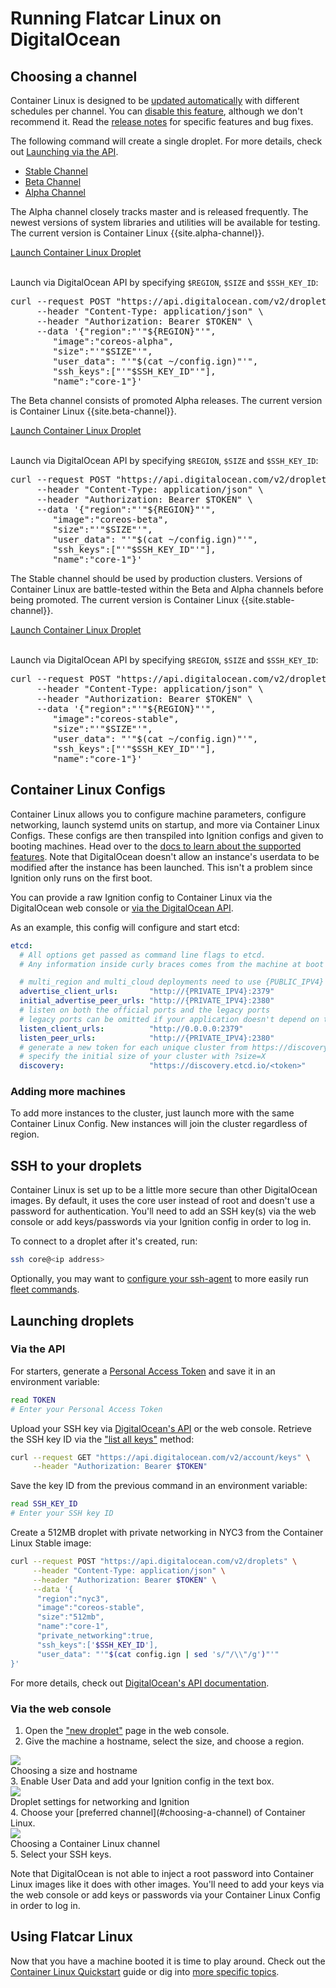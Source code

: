 # Running Flatcar Linux on DigitalOcean

## Choosing a channel

Container Linux is designed to be [updated automatically][update-docs] with different schedules per channel. You can [disable this feature][reboot-docs], although we don't recommend it. Read the [release notes][release-notes] for specific features and bug fixes.

The following command will create a single droplet. For more details, check out [Launching via the API](#via-the-api).

<div id="do-images">
  <ul class="nav nav-tabs">
    <li class="active"><a href="#stable" data-toggle="tab">Stable Channel</a></li>
    <li><a href="#beta" data-toggle="tab">Beta Channel</a></li>
    <li><a href="#alpha" data-toggle="tab">Alpha Channel</a></li>
  </ul>
  <div class="tab-content coreos-docs-image-table">
    <div class="tab-pane" id="alpha">
      <div class="channel-info">
        <p>The Alpha channel closely tracks master and is released frequently. The newest versions of system libraries and utilities will be available for testing. The current version is Container Linux {{site.alpha-channel}}.</p>
        <a href="https://cloud.digitalocean.com/droplets/new?image=coreos-alpha" class="btn btn-default">Launch Container Linux Droplet</a><br/><br/>
        <p>Launch via DigitalOcean API by specifying <code>$REGION</code>, <code>$SIZE</code> and <code>$SSH_KEY_ID</code>:</p>
        <pre>curl --request POST "https://api.digitalocean.com/v2/droplets" \
     --header "Content-Type: application/json" \
     --header "Authorization: Bearer $TOKEN" \
     --data '{"region":"'"${REGION}"'",
        "image":"coreos-alpha",
        "size":"'"$SIZE"'",
        "user_data": "'"$(cat ~/config.ign)"'",
        "ssh_keys":["'"$SSH_KEY_ID"'"],
        "name":"core-1"}'</pre>
      </div>
    </div>
    <div class="tab-pane" id="beta">
      <div class="channel-info">
        <p>The Beta channel consists of promoted Alpha releases. The current version is Container Linux {{site.beta-channel}}.</p>
        <a href="https://cloud.digitalocean.com/droplets/new?image=coreos-beta" class="btn btn-default">Launch Container Linux Droplet</a><br/><br/>
        <p>Launch via DigitalOcean API by specifying <code>$REGION</code>, <code>$SIZE</code> and <code>$SSH_KEY_ID</code>:</p>
        <pre>curl --request POST "https://api.digitalocean.com/v2/droplets" \
     --header "Content-Type: application/json" \
     --header "Authorization: Bearer $TOKEN" \
     --data '{"region":"'"${REGION}"'",
        "image":"coreos-beta",
        "size":"'"$SIZE"'",
        "user_data": "'"$(cat ~/config.ign)"'",
        "ssh_keys":["'"$SSH_KEY_ID"'"],
        "name":"core-1"}'</pre>
      </div>
    </div>
    <div class="tab-pane active" id="stable">
      <div class="channel-info">
        <div class="channel-info">
        <p>The Stable channel should be used by production clusters. Versions of Container Linux are battle-tested within the Beta and Alpha channels before being promoted. The current version is Container Linux {{site.stable-channel}}.</p>
        <a href="https://cloud.digitalocean.com/droplets/new?image=coreos-stable" class="btn btn-default">Launch Container Linux Droplet</a><br/><br/>
        <p>Launch via DigitalOcean API by specifying <code>$REGION</code>, <code>$SIZE</code> and <code>$SSH_KEY_ID</code>:</p>
        <pre>curl --request POST "https://api.digitalocean.com/v2/droplets" \
     --header "Content-Type: application/json" \
     --header "Authorization: Bearer $TOKEN" \
     --data '{"region":"'"${REGION}"'",
        "image":"coreos-stable",
        "size":"'"$SIZE"'",
        "user_data": "'"$(cat ~/config.ign)"'",
        "ssh_keys":["'"$SSH_KEY_ID"'"],
        "name":"core-1"}'</pre>
      </div>
      </div>
    </div>
  </div>
</div>

[update-docs]: https://coreos.com/why/#updates
[reboot-docs]: update-strategies.md
[release-notes]: https://coreos.com/releases

## Container Linux Configs

Container Linux allows you to configure machine parameters, configure networking, launch systemd units on startup, and more via Container Linux Configs. These configs are then transpiled into Ignition configs and given to booting machines. Head over to the [docs to learn about the supported features][cl-configs]. Note that DigitalOcean doesn't allow an instance's userdata to be modified after the instance has been launched. This isn't a problem since Ignition only runs on the first boot.

You can provide a raw Ignition config to Container Linux via the DigitalOcean web console or [via the DigitalOcean API](#via-the-api).

As an example, this config will configure and start etcd:

```yaml container-linux-config:digitalocean
etcd:
  # All options get passed as command line flags to etcd.
  # Any information inside curly braces comes from the machine at boot time.

  # multi_region and multi_cloud deployments need to use {PUBLIC_IPV4}
  advertise_client_urls:       "http://{PRIVATE_IPV4}:2379"
  initial_advertise_peer_urls: "http://{PRIVATE_IPV4}:2380"
  # listen on both the official ports and the legacy ports
  # legacy ports can be omitted if your application doesn't depend on them
  listen_client_urls:          "http://0.0.0.0:2379"
  listen_peer_urls:            "http://{PRIVATE_IPV4}:2380"
  # generate a new token for each unique cluster from https://discovery.etcd.io/new?size=3
  # specify the initial size of your cluster with ?size=X
  discovery:                   "https://discovery.etcd.io/<token>"
```

[cl-configs]: provisioning.md

### Adding more machines

To add more instances to the cluster, just launch more with the same Container Linux Config. New instances will join the cluster regardless of region.

## SSH to your droplets

Container Linux is set up to be a little more secure than other DigitalOcean images. By default, it uses the core user instead of root and doesn't use a password for authentication. You'll need to add an SSH key(s) via the web console or add keys/passwords via your Ignition config in order to log in.

To connect to a droplet after it's created, run:

```sh
ssh core@<ip address>
```

Optionally, you may want to [configure your ssh-agent](https://github.com/coreos/fleet/blob/master/Documentation/using-the-client.md#remote-fleet-access) to more easily run [fleet commands](../fleet/launching-containers-fleet.md).

## Launching droplets

### Via the API

For starters, generate a [Personal Access Token][do-token-settings] and save it in an environment variable:

```sh
read TOKEN
# Enter your Personal Access Token
```

Upload your SSH key via [DigitalOcean's API][do-keys-docs] or the web console. Retrieve the SSH key ID via the ["list all keys"][do-list-keys-docs] method:

```sh
curl --request GET "https://api.digitalocean.com/v2/account/keys" \
     --header "Authorization: Bearer $TOKEN"
```

Save the key ID from the previous command in an environment variable:

```sh
read SSH_KEY_ID
# Enter your SSH key ID
```

Create a 512MB droplet with private networking in NYC3 from the Container Linux Stable image:

```sh
curl --request POST "https://api.digitalocean.com/v2/droplets" \
     --header "Content-Type: application/json" \
     --header "Authorization: Bearer $TOKEN" \
     --data '{
      "region":"nyc3",
      "image":"coreos-stable",
      "size":"512mb",
      "name":"core-1",
      "private_networking":true,
      "ssh_keys":['$SSH_KEY_ID'],
      "user_data": "'"$(cat config.ign | sed 's/"/\\"/g')"'"
}'

```

For more details, check out [DigitalOcean's API documentation][do-api-docs].

[do-api-docs]: https://developers.digitalocean.com/#droplets
[do-keys-docs]: https://developers.digitalocean.com/#keys
[do-list-keys-docs]: https://developers.digitalocean.com/#list-all-keys
[do-token-settings]: https://cloud.digitalocean.com/settings/applications

### Via the web console

1. Open the ["new droplet"](https://cloud.digitalocean.com/droplets/new?image=coreos-stable) page in the web console.
2. Give the machine a hostname, select the size, and choose a region.
<div class="row">
  <div class="col-lg-8 col-md-10 col-sm-8 col-xs-12 co-m-screenshot">
    <img src="img/size.png" />
    <div class="co-m-screenshot-caption">Choosing a size and hostname</div>
  </div>
</div>
3. Enable User Data and add your Ignition config in the text box.
<div class="row">
  <div class="col-lg-8 col-md-10 col-sm-8 col-xs-12 co-m-screenshot">
    <img src="img/settings.png" />
    <div class="co-m-screenshot-caption">Droplet settings for networking and Ignition</div>
  </div>
</div>
4. Choose your [preferred channel](#choosing-a-channel) of Container Linux.
<div class="row">
  <div class="col-lg-8 col-md-10 col-sm-8 col-xs-12 co-m-screenshot">
    <img src="img/image.png" />
    <div class="co-m-screenshot-caption">Choosing a Container Linux channel</div>
  </div>
</div>
5. Select your SSH keys.

Note that DigitalOcean is not able to inject a root password into Container Linux images like it does with other images. You'll need to add your keys via the web console or add keys or passwords via your Container Linux Config in order to log in.

## Using Flatcar Linux

Now that you have a machine booted it is time to play around. Check out the [Container Linux Quickstart][quick-start] guide or dig into [more specific topics][docs].

[quick-start]: quickstart.md
[docs]: https://coreos.com/docs
